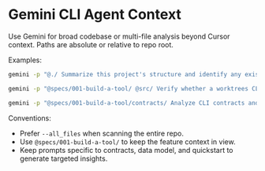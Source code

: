 # Gemini CLI Agent Context

Use Gemini for broad codebase or multi-file analysis beyond Cursor context. Paths are absolute or relative to repo root.

Examples:

```bash
gemini -p "@./ Summarize this project's structure and identify any existing Git tooling"

gemini -p "@specs/001-build-a-tool/ @src/ Verify whether a worktrees CLI exists; if not, outline key modules"

gemini -p "@specs/001-build-a-tool/contracts/ Analyze CLI contracts and propose test cases for bats"
```

Conventions:
- Prefer `--all_files` when scanning the entire repo.
- Use `@specs/001-build-a-tool/` to keep the feature context in view.
- Keep prompts specific to contracts, data model, and quickstart to generate targeted insights.


